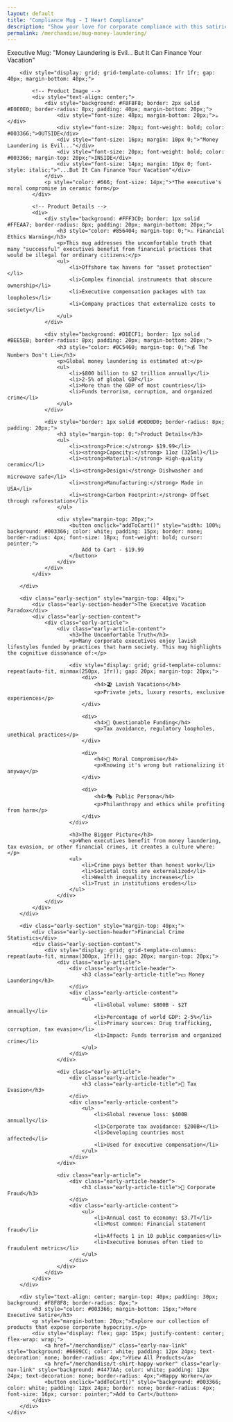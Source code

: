 ```yaml
---
layout: default
title: "Compliance Mug - I Heart Compliance"
description: "Show your love for corporate compliance with this satirical mug that questions the true cost of following rules."
permalink: /merchandise/mug-money-laundering/
---
```


<div class="early-section">
    <div class="early-section-header">Executive Mug: "Money Laundering is Evil... But It Can Finance Your Vacation"</div>
    <div class="early-section-content">

        <div style="display: grid; grid-template-columns: 1fr 1fr; gap: 40px; margin-bottom: 40px;">

            <!-- Product Image -->
            <div style="text-align: center;">
                <div style="background: #F8F8F8; border: 2px solid #E0E0E0; border-radius: 8px; padding: 40px; margin-bottom: 20px;">
                    <div style="font-size: 48px; margin-bottom: 20px;">☕</div>
                    <div style="font-size: 20px; font-weight: bold; color: #003366;">OUTSIDE</div>
                    <div style="font-size: 16px; margin: 10px 0;">"Money Laundering is Evil..."</div>
                    <div style="font-size: 20px; font-weight: bold; color: #003366; margin-top: 20px;">INSIDE</div>
                    <div style="font-size: 14px; margin: 10px 0; font-style: italic;">"...But It Can Finance Your Vacation"</div>
                </div>
                <p style="color: #666; font-size: 14px;">*The executive's moral compromise in ceramic form</p>
            </div>

            <!-- Product Details -->
            <div>
                <div style="background: #FFF3CD; border: 1px solid #FFEAA7; border-radius: 8px; padding: 20px; margin-bottom: 20px;">
                    <h3 style="color: #856404; margin-top: 0;">⚠️ Financial Ethics Warning</h3>
                    <p>This mug addresses the uncomfortable truth that many "successful" executives benefit from financial practices that would be illegal for ordinary citizens:</p>
                    <ul>
                        <li>Offshore tax havens for "asset protection"</li>
                        <li>Complex financial instruments that obscure ownership</li>
                        <li>Executive compensation packages with tax loopholes</li>
                        <li>Company practices that externalize costs to society</li>
                    </ul>
                </div>

                <div style="background: #D1ECF1; border: 1px solid #BEE5EB; border-radius: 8px; padding: 20px; margin-bottom: 20px;">
                    <h3 style="color: #0C5460; margin-top: 0;">💰 The Numbers Don't Lie</h3>
                    <p>Global money laundering is estimated at:</p>
                    <ul>
                        <li>$800 billion to $2 trillion annually</li>
                        <li>2-5% of global GDP</li>
                        <li>More than the GDP of most countries</li>
                        <li>Funds terrorism, corruption, and organized crime</li>
                    </ul>
                </div>

                <div style="border: 1px solid #D0D0D0; border-radius: 8px; padding: 20px;">
                    <h3 style="margin-top: 0;">Product Details</h3>
                    <ul>
                        <li><strong>Price:</strong> $19.99</li>
                        <li><strong>Capacity:</strong> 11oz (325ml)</li>
                        <li><strong>Material:</strong> High-quality ceramic</li>
                        <li><strong>Design:</strong> Dishwasher and microwave safe</li>
                        <li><strong>Manufacturing:</strong> Made in USA</li>
                        <li><strong>Carbon Footprint:</strong> Offset through reforestation</li>
                    </ul>

                    <div style="margin-top: 20px;">
                        <button onclick="addToCart()" style="width: 100%; background: #003366; color: white; padding: 15px; border: none; border-radius: 4px; font-size: 18px; font-weight: bold; cursor: pointer;">
                            Add to Cart - $19.99
                        </button>
                    </div>
                </div>
            </div>

        </div>

        <div class="early-section" style="margin-top: 40px;">
            <div class="early-section-header">The Executive Vacation Paradox</div>
            <div class="early-section-content">
                <div class="early-article">
                    <div class="early-article-content">
                        <h3>The Uncomfortable Truth</h3>
                        <p>Many corporate executives enjoy lavish lifestyles funded by practices that harm society. This mug highlights the cognitive dissonance of:</p>

                        <div style="display: grid; grid-template-columns: repeat(auto-fit, minmax(250px, 1fr)); gap: 20px; margin-top: 20px;">
                            <div>
                                <h4>🏖️ Lavish Vacations</h4>
                                <p>Private jets, luxury resorts, exclusive experiences</p>
                            </div>

                            <div>
                                <h4>💼 Questionable Funding</h4>
                                <p>Tax avoidance, regulatory loopholes, unethical practices</p>
                            </div>

                            <div>
                                <h4>🤔 Moral Compromise</h4>
                                <p>Knowing it's wrong but rationalizing it anyway</p>
                            </div>

                            <div>
                                <h4>🎭 Public Persona</h4>
                                <p>Philanthropy and ethics while profiting from harm</p>
                            </div>
                        </div>

                        <h3>The Bigger Picture</h3>
                        <p>When executives benefit from money laundering, tax evasion, or other financial crimes, it creates a culture where:</p>
                        <ul>
                            <li>Crime pays better than honest work</li>
                            <li>Societal costs are externalized</li>
                            <li>Wealth inequality increases</li>
                            <li>Trust in institutions erodes</li>
                        </ul>
                    </div>
                </div>
            </div>
        </div>

        <div class="early-section" style="margin-top: 40px;">
            <div class="early-section-header">Financial Crime Statistics</div>
            <div class="early-section-content">
                <div style="display: grid; grid-template-columns: repeat(auto-fit, minmax(300px, 1fr)); gap: 20px; margin-top: 20px;">
                    <div class="early-article">
                        <div class="early-article-header">
                            <h3 class="early-article-title">💵 Money Laundering</h3>
                        </div>
                        <div class="early-article-content">
                            <ul>
                                <li>Global volume: $800B - $2T annually</li>
                                <li>Percentage of world GDP: 2-5%</li>
                                <li>Primary sources: Drug trafficking, corruption, tax evasion</li>
                                <li>Impact: Funds terrorism and organized crime</li>
                            </ul>
                        </div>
                    </div>

                    <div class="early-article">
                        <div class="early-article-header">
                            <h3 class="early-article-title">🏦 Tax Evasion</h3>
                        </div>
                        <div class="early-article-content">
                            <ul>
                                <li>Global revenue loss: $400B annually</li>
                                <li>Corporate tax avoidance: $200B+</li>
                                <li>Developing countries most affected</li>
                                <li>Used for executive compensation</li>
                            </ul>
                        </div>
                    </div>

                    <div class="early-article">
                        <div class="early-article-header">
                            <h3 class="early-article-title">🎯 Corporate Fraud</h3>
                        </div>
                        <div class="early-article-content">
                            <ul>
                                <li>Annual cost to economy: $3.7T</li>
                                <li>Most common: Financial statement fraud</li>
                                <li>Affects 1 in 10 public companies</li>
                                <li>Executive bonuses often tied to fraudulent metrics</li>
                            </ul>
                        </div>
                    </div>
                </div>
            </div>
        </div>

        <div style="text-align: center; margin-top: 40px; padding: 30px; background: #F8F8F8; border-radius: 8px;">
            <h3 style="color: #003366; margin-bottom: 15px;">More Executive Satire</h3>
            <p style="margin-bottom: 20px;">Explore our collection of products that expose corporate hypocrisy.</p>
            <div style="display: flex; gap: 15px; justify-content: center; flex-wrap: wrap;">
                <a href="/merchandise/" class="early-nav-link" style="background: #6699CC; color: white; padding: 12px 24px; text-decoration: none; border-radius: 4px;">View All Products</a>
                <a href="/merchandise/t-shirt-happy-worker" class="early-nav-link" style="background: #4477AA; color: white; padding: 12px 24px; text-decoration: none; border-radius: 4px;">Happy Worker</a>
                <button onclick="addToCart()" style="background: #003366; color: white; padding: 12px 24px; border: none; border-radius: 4px; font-size: 16px; cursor: pointer;">Add to Cart</button>
            </div>
        </div>
    </div>
</div>

<script>
function addToCart() {
    alert(`Added to cart: Money Laundering Mug - $19.99

This purchase funds investigations into the very financial crimes this mug satirizes. The irony is so thick you could cut it with a Cayman Islands tax attorney.

Thank you for supporting transparency in finance!`);

    // In a real implementation, this would integrate with actual e-commerce platform
}

document.addEventListener('DOMContentLoaded', function() {
    // Add some interactive elements
    const button = document.querySelector('button[onclick="addToCart()"]');
    button.addEventListener('mouseenter', function() {
        this.textContent = 'Fund Financial Justice';
    });
    button.addEventListener('mouseleave', function() {
        this.textContent = 'Add to Cart';
    });
});
</script>
